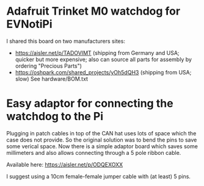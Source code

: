 # Adafruit Trinket M0 watchdog for EVNotiPi

I shared this board on two manufacturers sites:
- https://aisler.net/p/TADOVIMT (shipping from Germany and USA; quicker but more expensive; also can source all parts for assembly by ordering "Precious Parts")
- https://oshpark.com/shared_projects/yOh5dQH3 (shipping from USA; slow)
See hardware/BOM.txt

# Easy adaptor for connecting the watchdog to the Pi

Plugging in patch cables in top of the CAN hat uses lots of space which the case does not provide. So the original solution was to bend the pins to save some verical space. Now there is a simple adaptor board which saves some millimeters and also allows connecting through a 5 pole ribbon cable.

Available here: https://aisler.net/p/ODQEXOXX


I suggest using a 10cm female-female jumper cable with (at least) 5 pins.

